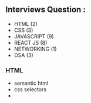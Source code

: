 ## Interviews Question :
- HTML (2)
- CSS (3)
- JAVASCRIPT (9)
- REACT JS (8)
- NETWORKING (1)
- DSA (3)
### HTML 
- semantic html
- css selectors
- 


